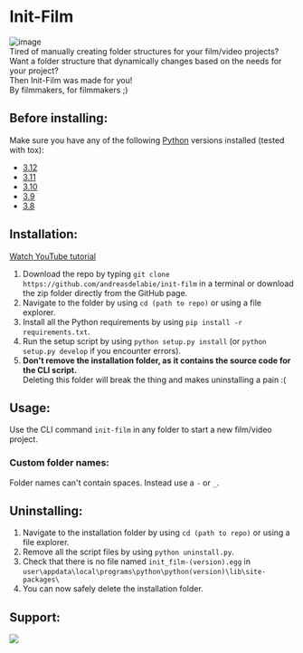 # Init-Film  
![image](https://github.com/user-attachments/assets/9d9dd462-6b83-4ac7-a3d9-4efb88e4fb72)  
Tired of manually creating folder structures for your film/video projects?  
Want a folder structure that dynamically changes based on the needs for your project?  
Then Init-Film was made for you!  
By filmmakers, for filmmakers ;)  

## Before installing:  
Make sure you have any of the following [Python](https://www.python.org/) versions installed (tested with tox):  
  - [3.12](https://www.python.org/downloads/release/python-3126/)  
  - [3.11](https://www.python.org/downloads/release/python-3119/)  
  - [3.10](https://www.python.org/downloads/release/python-31011/)  
  - [3.9](https://www.python.org/downloads/release/python-3913/)  
  - [3.8](https://www.python.org/downloads/release/python-3810/)  

## Installation:  
[Watch YouTube tutorial](https://www.youtube.com/watch?v=NGrjQcJ-8Xs)  
1. Download the repo by typing `git clone https://github.com/andreasdelabie/init-film` in a terminal or download the zip folder directly from the GitHub page.  
2. Navigate to the folder by using `cd (path to repo)` or using a file explorer.  
3. Install all the Python requirements by using `pip install -r requirements.txt`.  
4. Run the setup script by using `python setup.py install` (or `python setup.py develop` if you encounter errors).  
5. **Don't remove the installation folder, as it contains the source code for the CLI script.**  
Deleting this folder will break the thing and makes uninstalling a pain :(  

## Usage:  
Use the CLI command `init-film` in any folder to start a new film/video project.  
### Custom folder names:  
Folder names can't contain spaces. Instead use a `-` or `_`.  

## Uninstalling:  
1. Navigate to the installation folder by using `cd (path to repo)` or using a file explorer.  
2. Remove all the script files by using `python uninstall.py`.  
3. Check that there is no file named `init_film-(version).egg` in `user\appdata\local\programs\python\python(version)\lib\site-packages\`  
4. You can now safely delete the installation folder.  

## Support:  
<a href="https://www.buymeacoffee.com/andreasdelabie"><img src="https://img.buymeacoffee.com/button-api/?text=Buy me a coffee&emoji=☕&slug=andreasdelabie&button_colour=FFDD00&font_colour=000000&font_family=Comic&outline_colour=000000&coffee_colour=ffffff"/></a>  
